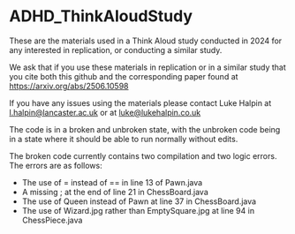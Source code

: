 # ADHD_ThinkAloudStudy
These are the materials used in a Think Aloud study conducted in 2024 for any interested in replication, or conducting a similar study.

We ask that if you use these materials in replication or in a similar study that you cite both this github and the corresponding paper found at https://arxiv.org/abs/2506.10598 

If you have any issues using the materials please contact Luke Halpin at l.halpin@lancaster.ac.uk or at luke@lukehalpin.co.uk

The code is in a broken and unbroken state, with the unbroken code being in a state where it should be able to run normally without edits. 

The broken code currently contains two compilation and two logic errors. The errors are as follows:
- The use of = instead of == in line 13 of Pawn.java
- A missing ; at the end of line 21 in ChessBoard.java
- The use of Queen instead of Pawn at line 37 in ChessBoard.java
- The use of Wizard.jpg rather than EmptySquare.jpg at line 94 in ChessPiece.java

